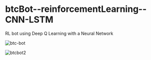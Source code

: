 # btcBot--reinforcementLearning--CNN-LSTM
RL bot using Deep Q Learning with a Neural Network

![btc-bot](https://user-images.githubusercontent.com/25883709/148240422-f981438c-b535-4157-a75f-bac3adb08bf1.PNG)


![btcbot2](https://user-images.githubusercontent.com/25883709/148240557-6142b550-5f8e-433d-a5ed-539a2dcf1e25.PNG)
